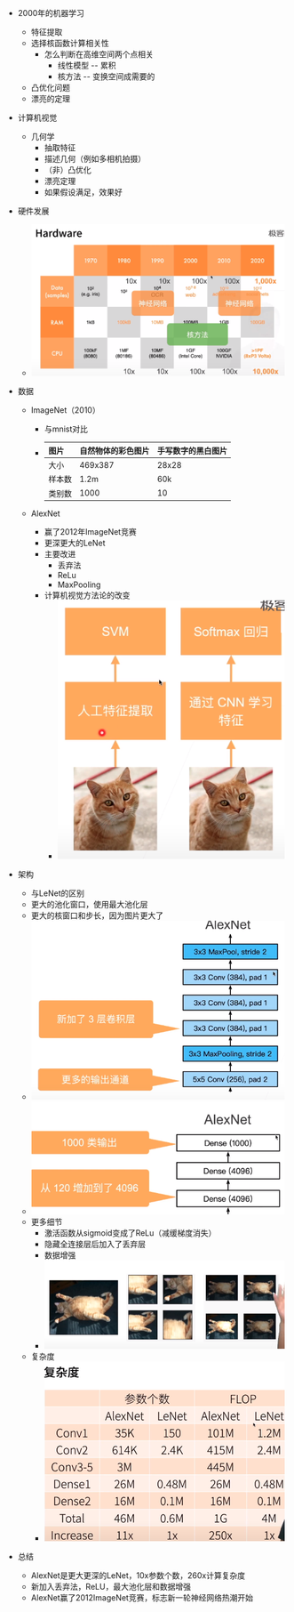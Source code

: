 * 2000年的机器学习

  * 特征提取
  * 选择核函数计算相关性
    * 怎么判断在高维空间两个点相关
      * 线性模型 -- 累积
      * 核方法 -- 变换空间成需要的
  * 凸优化问题
  * 漂亮的定理

* 计算机视觉

  * 几何学
    * 抽取特征
    * 描述几何（例如多相机拍摄）
    * （非）凸优化
    * 漂亮定理
    * 如果假设满足，效果好

* 硬件发展

  * ![image-20210623190209040](AlexNet.assets/image-20210623190209040.png)

* 数据

  * ImageNet（2010）

    * 与mnist对比

    * | 图片   | 自然物体的彩色图片 | 手写数字的黑白图片 |
      | ------ | ------------------ | ------------------ |
      | 大小   | 469x387            | 28x28              |
      | 样本数 | 1.2m               | 60k                |
      | 类别数 | 1000               | 10                 |

  * AlexNet
    * 赢了2012年ImageNet竞赛
    * 更深更大的LeNet
    * 主要改进
      * 丢弃法
      * ReLu
      * MaxPooling
    * 计算机视觉方法论的改变
      * ![image-20210623190839645](AlexNet.assets/image-20210623190839645.png)

* 架构

  * 与LeNet的区别
  * 更大的池化窗口，使用最大池化层
  * 更大的核窗口和步长，因为图片更大了
  * ![image-20210623191309278](AlexNet.assets/image-20210623191309278.png)
  * ![image-20210623191414342](AlexNet.assets/image-20210623191414342.png)
  * 更多细节
    * 激活函数从sigmoid变成了ReLu（减缓梯度消失）
    * 隐藏全连接层后加入了丢弃层
    * 数据增强
    * ![image-20210623191537947](AlexNet.assets/image-20210623191537947.png)
  * 复杂度
    * ![image-20210623191651120](AlexNet.assets/image-20210623191651120.png)

* 总结

  * AlexNet是更大更深的LeNet，10x参数个数，260x计算复杂度
  * 新加入丢弃法，ReLU，最大池化层和数据增强
  * AlexNet赢了2012ImageNet竞赛，标志新一轮神经网络热潮开始

